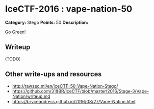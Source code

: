 # IceCTF-2016 : vape-nation-50

**Category:** Stego
**Points:** 50
**Description:**

Go Green!

## Writeup

(TODO)

## Other write-ups and resources

* http://rawsec.ml/en/IceCTF-50-Vape-Nation-Stego/
* https://github.com/318BR/IceCTF/blob/master/2016/Stage-3/Vape-Nation/writeup.md
* https://bryceandress.github.io/2016/08/27/Vape-Nation.html
